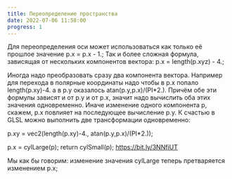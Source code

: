 ```yaml
---
title: Переопределение пространства
date: 2022-07-06 11:58:00
progress: 1
---
```


<!-- Офигенная техника, прямо прусь. Чем больше с ней экспериментирую, тем больше прикольных ходов появляется.

Что общего между этими строчками?

p=p.zxy;
p=vec3(length(p.yx),atan(p.y,p.x)/6.28,p.z);
p=vec3(noise(p),noise(p+1.),noise(p+2.));

Правильно, они все сложные и выносят мозг. По

На самом деле мы вскрылы фундаментальный слой понимания СДФ и сейчас дойдём до просветления.

Потому что весь смысл СДФ заключается в простой штуке: vec3 → float. Это просто способ получения одномерного вектора из многомерного. Неважно, происходит это при постепенном уменьшении размерности или мы схлопываем все три размерности в одну в самом конце.

Допустим мы написали СДФ, который рисует цилиндр, идущий вдоль оси y -->




<!-- Трансформация пространства — замена компонентов вектора на произвольный СДФ. Допустим, у нас есть две функции, делающие цилиндры, первая cylSmall рисует тонкий цилиндр вдоль оси y length(p.xz)-.5, другая cylLarge — толстый цилиндр вдоль оси z: length(p.xy)-2.;

Переопределением пространства будет трансформация, которая использует один из этих сдф вместо одного из компонентов вектора: -->

Для переопределения оси может использоваться как только её прошлое значение p.x = p.x - 1.; Так и более сложная формула, зависящая от нескольких компонентов вектора: p.x = length(p.xyz) - 4.;

Иногда надо преобразовать сразу два компонента вектора. Например для перехода в полярные координаты надо чтобы в p.x попало length(p.xy)-4. а в p.y оказалось atan(p.y,p.x)/(PI*2.). Причём обе эти формулы зависят и от p.y и от p.x, значит надо вычислить оба этих значения одновременно. Иначе изменение одного компонента p, скажем, p.x повлияет на последующее вычисление p.y. К счастью в GLSL можно выполнить две трансформации одновременно:

p.xy = vec2(length(p.xy)-4., atan(p.y,p.x)/(PI*2.));

p.x = cylLarge(p);
return cylSmall(p);
https://bit.ly/3NNfiUT

Мы как бы говорим: изменение значения cylLarge теперь претваряется изменением p.x;

